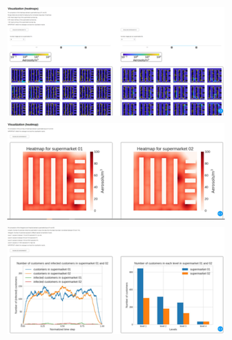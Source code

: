 ![COVID Social Distancing Simulation Dashboard](https://github.com/CTW121/COVID19-Social-Distancing-Simulation-Supermarket/blob/master/images/dashboard.PNG)

![COVID Social Distancing Simulation Dashboard cummulative](https://github.com/CTW121/COVID19-Social-Distancing-Simulation-Supermarket/blob/master/images/dashboard_cumma.JPG)

![COVID Social Distancing Simulation Dashboard graph](https://github.com/CTW121/COVID19-Social-Distancing-Simulation-Supermarket/blob/master/images/dashboard_graph.JPG)